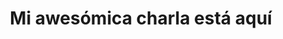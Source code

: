 ---
layout: talk
permalink: la-charla-1

title: Mi awesómica charla está aquí
desc:
  - Lorem Ipsum es simplemente el texto de relleno de las imprentas y archivos de texto. Lorem Ipsum ha sido el texto de relleno estándar de las industrias desde el año 1500, cuando un impresor (N. del T. persona que se dedica a la imprenta) desconocido usó una galería de textos y los mezcló de tal manera que logró hacer un libro de textos especimen.
  - No sólo sobrevivió 500 años, sino que tambien ingresó como texto de relleno en documentos electrónicos, quedando esencialmente igual al original. Fue popularizado en los 60s con la creación de las hojas "Letraset", las cuales contenian pasajes de Lorem Ipsum, y más recientemente con software de autoedición, como por ejemplo Aldus PageMaker, el cual incluye versiones de Lorem Ipsum.
time: 09:45 - 10:15
speakers:
- name: Adrià Fontcuberta
  headline: Un desarrollador a quién le gusta hacer bien las cosas
  pic: adria-fontcuberta.jpg
  bio:
    - Si lo tuviera que explicar en inglés diría que soy "a UI engineer interested in JavaScript, CSS, lean software development, XP, clean code, and everything in between". La traducción sería algo como "un desarrollador a quién le gusta hacer bien las cosas". Vaya, que ayudo a desarrollar aplicaciones útiles, usables y agradables
  sn:
    twitter: afontcu_
    github: afontcu
    blog: afontcu.dev

---